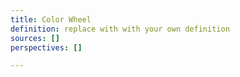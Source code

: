 ```yaml
---
title: Color Wheel
definition: replace with with your own definition
sources: []
perspectives: []

---
```

